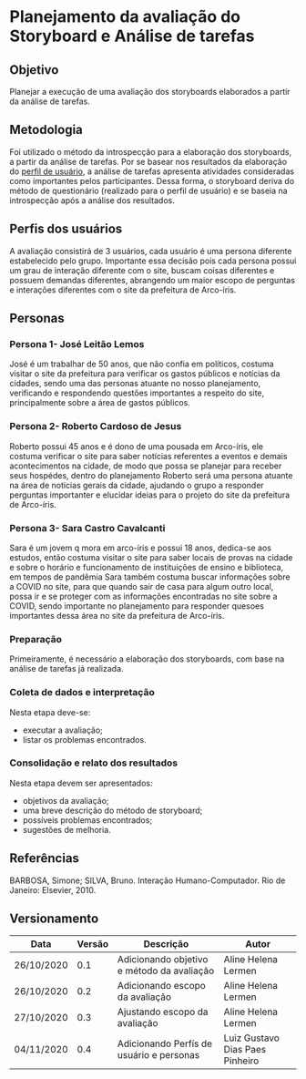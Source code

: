 # Planejamento da avaliação do Storyboard e Análise de tarefas

## Objetivo
Planejar a execução de uma avaliação dos storyboards elaborados a partir da análise de tarefas.

## Metodologia
Foi utilizado o método da introspecção para a elaboração dos storyboards, a partir da análise de tarefas. Por se basear nos resultados da elaboração do [perfil de usuário](perfil_de_usuario.md), a análise de tarefas apresenta atividades consideradas como importantes pelos participantes. Dessa forma, o storyboard deriva do método de questionário (realizado para o perfil de usuário) e se baseia na introspecção após a análise dos resultados.

## Perfis dos usuários

A avaliação consistirá de 3 usuários, cada usuário é uma persona diferente estabelecido pelo grupo. Importante essa decisão pois cada persona possui um grau de interação diferente com o site, buscam coisas diferentes e possuem demandas diferentes, abrangendo um maior escopo de perguntas e interações diferentes com o site da prefeitura de Arco-íris.

## Personas

### Persona 1- José Leitão Lemos 
José é um trabalhar de 50 anos, que não confia em políticos, costuma visitar o site da prefeitura para verificar os gastos públicos e notícias da cidades, sendo uma das personas atuante no nosso planejamento, verificando e respondendo questões importantes a respeito do site, principalmente sobre a área de gastos públicos.

### Persona 2- Roberto Cardoso de Jesus
Roberto possui 45 anos e é dono de uma pousada em Arco-íris, ele costuma verificar o site para saber notícias referentes a eventos e demais acontecimentos na cidade, de modo que possa se planejar para receber seus hospédes, dentro do planejamento Roberto será uma persona atuante na área de noticias gerais da cidade, ajudando o grupo a responder perguntas importanter e elucidar ideias para o projeto do site da prefeitura de Arco-íris.

### Persona 3- Sara Castro Cavalcanti
Sara é um jovem q mora em arco-íris e possui 18 anos, dedica-se aos estudos, então costuma visitar o site para saber locais de provas na cidade e sobre o horário e funcionamento de instituições de ensino e biblioteca, em tempos de pandêmia Sara também costuma buscar informações sobre a COVID no site, para que quando sair de casa para algum outro local, possa ir e se proteger com as informações encontradas no site sobre a COVID, sendo importante no planejamento para responder quesoes importantes dessa área no site da prefeitura de Arco-íris.

### Preparação
Primeiramente, é necessário a elaboração dos storyboards, com base na análise de tarefas já realizada.

### Coleta de dados e interpretação
Nesta etapa deve-se:
* executar a avaliação;
* listar os problemas encontrados.

### Consolidação e relato dos resultados
Nesta etapa devem ser apresentados:  
* objetivos da avaliação;
* uma breve descrição do método de storyboard;
* possíveis problemas encontrados;
* sugestões de melhoria.


## Referências 
BARBOSA, Simone; SILVA, Bruno. Interação Humano-Computador. Rio de Janeiro: Elsevier, 2010.


## Versionamento
| Data | Versão | Descrição | Autor |
|------|------|------|------|
|26/10/2020|0.1|Adicionando objetivo e método da avaliação|Aline Helena Lermen|
|26/10/2020|0.2|Adicionando escopo da avaliação|Aline Helena Lermen|
|27/10/2020|0.3|Ajustando escopo da avaliação|Aline Helena Lermen|
|04/11/2020|0.4|Adicionando Perfís de usuário e personas|Luiz Gustavo Dias Paes Pinheiro|
